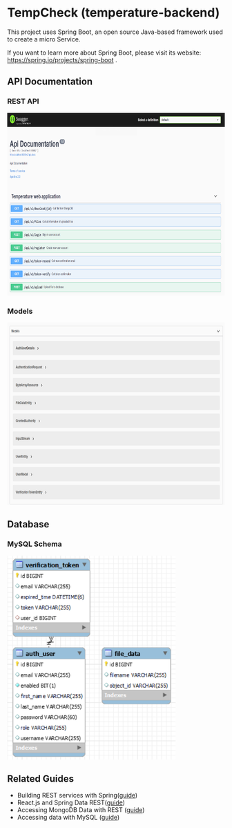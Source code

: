 # TempCheck (temperature-backend)

This project uses Spring Boot, an open source Java-based framework used to create a micro Service.

If you want to learn more about Spring Boot, please visit its website: https://spring.io/projects/spring-boot .

## API Documentation

### REST API
<img src="public/swagger_api.png" alt="Logo" width="814" height="423">

### Models
<img src="public/swagger_model.png" alt="Logo" width="814" height="423">


## Database 

### MySQL Schema
<img src="public/mysql_schema.png" alt="Logo" width="390" height="472">


## Related Guides

- Building REST services with Spring([guide](https://spring.io/guides/tutorials/rest/))
- React.js and Spring Data REST([guide](https://spring.io/guides/tutorials/react-and-spring-data-rest//))
- Accessing MongoDB Data with REST ([guide](https://spring.io/guides/gs/accessing-mongodb-data-rest/))
- Accessing data with MySQL ([guide](https://spring.io/guides/gs/accessing-data-mysql/))